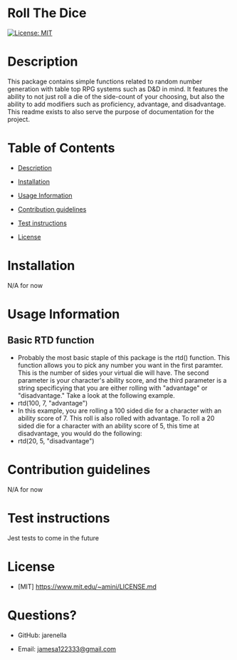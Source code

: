 # Roll The Dice

[![License: MIT](https://img.shields.io/badge/License-MIT-yellow.svg)](https://opensource.org/licenses/MIT)

# Description

This package contains simple functions related to random number generation with table top RPG systems such as D&D in mind. It features the ability to not just roll a die of the side-count of your choosing, but also the ability to add modifiers such as proficiency, advantage, and disadvantage. This readme exists to also serve the purpose of documentation for the project.

# Table of Contents

- [Description](#Description)

- [Installation](#Installation)

- [Usage Information](#Usage-Information)

- [Contribution guidelines](#Contribution-guidelines)

- [Test instructions](#Test-instructions)

- [License](#License)

# Installation

N/A for now

# Usage Information
## Basic RTD function
- Probably the most basic staple of this package is the rtd() function. This function allows you to pick any number you want in the first paramter. This is the number of sides your virtual die will have. The second parameter is your character's ability score, and the third parameter is a string specificying that you are either rolling with "advantage" or "disadvantage." Take a look at the following example.
- rtd(100, 7, "advantage")
- In this example, you are rolling a 100 sided die for a character with an ability score of 7. This roll is also rolled with advantage. To roll a 20 sided die for a character with an ability score of 5, this time at disadvantage, you would do the following:
- rtd(20, 5, "disadvantage")

# Contribution guidelines

N/A for now

# Test instructions

Jest tests to come in the future

# License
    
- [MIT] https://www.mit.edu/~amini/LICENSE.md


# Questions?

- GitHub: jarenella

- Email: jamesa122333@gmail.com


